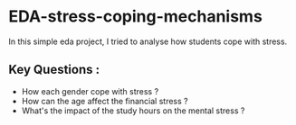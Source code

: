 # EDA-stress-coping-mechanisms
In this simple eda project, I tried to analyse how students cope with stress. 

## Key Questions : 
- How each gender cope with stress ?
- How can the age affect the financial stress ?
- What's the impact of the study hours on the mental stress ?

